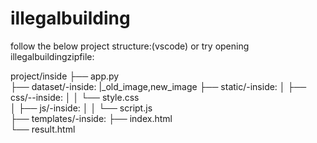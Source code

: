 # illegalbuilding
follow the below project structure:(vscode) or try opening illegalbuildingzipfile:

   project/inside ├── app.py  
    ├── dataset/-inside:
            |_old_image,new_image
    ├── static/-inside:
    │   ├── css/--inside:
    │   │    └── style.css        
    │   ├── js/-inside:
    │   │    └── script.js       
    ├── templates/-inside:
       ├── index.html            
       └── result.html     
       
